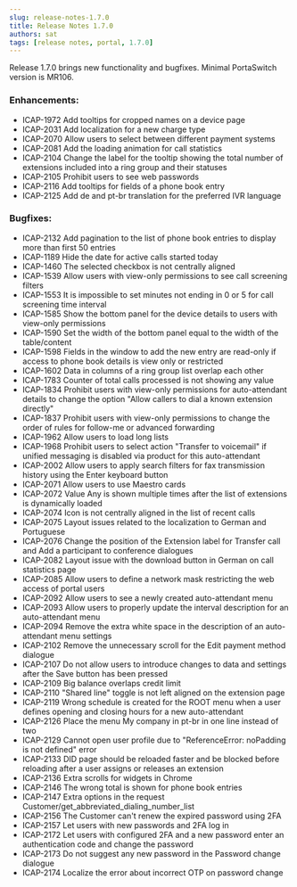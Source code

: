 ```yaml
---
slug: release-notes-1.7.0
title: Release Notes 1.7.0
authors: sat
tags: [release notes, portal, 1.7.0]
---
```


Release 1.7.0 brings new functionality and bugfixes. Minimal PortaSwitch version is MR106.

### Enhancements:
- ICAP-1972 Add tooltips for cropped names on a device page
- ICAP-2031 Add localization for a new charge type
- ICAP-2070 Allow users to select between different payment systems
- ICAP-2081 Add the loading animation for call statistics
- ICAP-2104 Change the label for the tooltip showing the total number of extensions included into a ring group and their statuses
- ICAP-2105 Prohibit users to see web passwords
- ICAP-2116 Add tooltips for fields of a phone book entry
- ICAP-2125 Add de and pt-br translation for the preferred IVR language
<!--truncate-->

### Bugfixes:
- ICAP-2132 Add pagination to the list of phone book entries to display more than first 50 entries
- ICAP-1189 Hide the date for active calls started today
- ICAP-1460 The selected checkbox is not centrally aligned
- ICAP-1539 Allow users with view-only permissions to see call screening filters
- ICAP-1553 It is impossible to set minutes not ending in 0 or 5 for call screening time interval
- ICAP-1585 Show the bottom panel for the device details to users with view-only permissions
- ICAP-1590 Set the width of the bottom panel equal to the width of the table/content
- ICAP-1598 Fields in the window to add the new entry are read-only if access to phone book details is view only or restricted
- ICAP-1602 Data in columns of a ring group list overlap each other
- ICAP-1783 Counter of total calls processed is not showing any value
- ICAP-1834 Prohibit users with view-only permissions for auto-attendant details to change the option "Allow callers to dial a known extension directly"
- ICAP-1837 Prohibit users with view-only permissions to change the order of rules for follow-me or advanced forwarding
- ICAP-1962 Allow users to load long lists
- ICAP-1968 Prohibit users to select action "Transfer to voicemail" if unified messaging is disabled via product for this auto-attendant
- ICAP-2002 Allow users to apply search filters for fax transmission history using the Enter keyboard button
- ICAP-2071 Allow users to use Maestro cards
- ICAP-2072 Value Any is shown multiple times after the list of extensions is dynamically loaded
- ICAP-2074 Icon is not centrally aligned in the list of recent calls
- ICAP-2075 Layout issues related to the localization to German and Portuguese
- ICAP-2076 Change the position of the Extension label for Transfer call and Add a participant to conference dialogues
- ICAP-2082 Layout issue with the download button in German on call statistics page
- ICAP-2085 Allow users to define a network mask restricting the web access of portal users
- ICAP-2092 Allow users to see a newly created auto-attendant menu
- ICAP-2093 Allow users to properly update the interval description for an auto-attendant menu
- ICAP-2094 Remove the extra white space in the description of an auto-attendant menu settings
- ICAP-2102 Remove the unnecessary scroll for the Edit payment method dialogue
- ICAP-2107 Do not allow users to introduce changes to data and settings after the Save button has been pressed
- ICAP-2109 Big balance overlaps credit limit
- ICAP-2110 "Shared line" toggle is not left aligned on the extension page
- ICAP-2119 Wrong schedule is created for the ROOT menu when a user defines opening and closing hours for a new auto-attendant
- ICAP-2126 Place the menu My company in pt-br in one line instead of two
- ICAP-2129 Cannot open user profile due to "ReferenceError: noPadding is not defined" error
- ICAP-2133 DID page should be reloaded faster and be blocked before reloading after a user assigns or releases an extension
- ICAP-2136 Extra scrolls for widgets in Chrome
- ICAP-2146 The wrong total is shown for phone book entries
- ICAP-2147 Extra options in the request Customer/get_abbreviated_dialing_number_list
- ICAP-2156 The Customer can't renew the expired password using 2FA
- ICAP-2157 Let users with new passwords and 2FA log in
- ICAP-2172 Let users with configured 2FA and a new password enter an authentication code and change the password
- ICAP-2173 Do not suggest any new password in the Password change dialogue
- ICAP-2174 Localize the error about incorrect OTP on password change
